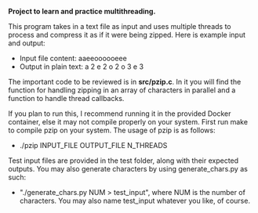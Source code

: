 **Project to learn and practice multithreading.**

This program takes in a text file as input and uses multiple threads to process and compress it as if it were being zipped. Here is example input and output:
- Input file content: aaeeoooooeee
- Output in plain text: a 2 e 2 o 2 o 3 e 3

The important code to be reviewed is in **src/pzip.c**. In it you will find the function for handling zipping in an array of characters in parallel and a function to handle thread callbacks.

If you plan to run this, I recommend running it in the provided Docker container, else it may not compile properly on your system. First run make to compile pzip on your system. The usage of pzip is as follows:
- ./pzip INPUT_FILE OUTPUT_FILE N_THREADS

Test input files are provided in the test folder, along with their expected outputs. You may also generate characters by using generate_chars.py as such:
- "./generate_chars.py NUM > test_input", where NUM is the number of characters. You may also name test_input whatever you like, of course.

